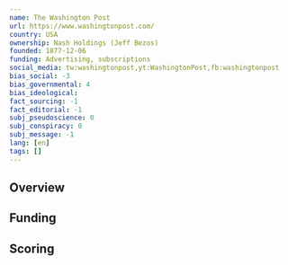 ```yaml
---
name: The Washington Post
url: https://www.washingtonpost.com/
country: USA
ownership: Nash Holdings (Jeff Bezos)
founded: 1877-12-06
funding: Advertising, subscriptions
social_media: tw:washingtonpost,yt:WashingtonPost,fb:washingtonpost
bias_social: -3
bias_governmental: 4
bias_ideological:
fact_sourcing: -1
fact_editorial: -1
subj_pseudoscience: 0
subj_conspiracy: 0
subj_message: -1
lang: [en]
tags: []
---
```


## Overview

## Funding

## Scoring
